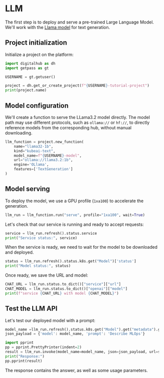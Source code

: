 # LLM

The first step is to deploy and serve a pre-trained Large Language Model. We'll work with the [Llama model](https://ollama.com/library/llama3.2:1b) for text generation.

## Project initialization

Initialize a project on the platform:

```python
import digitalhub as dh
import getpass as gt

USERNAME = gt.getuser()

project = dh.get_or_create_project(f"{USERNAME}-tutorial-project")
print(project.name)
```

## Model configuration

We'll create a function to serve the LLama3.2 model directly. The model path may use different protocols, such as `ollama://` or `hf://`, to directly reference models from the corresponding hub, without manual downloading.

```python
llm_function = project.new_function(
    name="llama32-1b",
    kind="kubeai-text",
    model_name=f"{USERNAME}-model",
    url="ollama://llama3.2:1b",
    engine='OLlama',
    features=['TextGeneration']
)
```

## Model serving

To deploy the model, we use a GPU profile (`1xa100`) to accelerate the generation.

```python
llm_run = llm_function.run("serve", profile="1xa100", wait=True)
```

Let's check that our service is running and ready to accept requests:

```python
service = llm_run.refresh().status.service
print("Service status:", service)
```

When the service is ready, we need to wait for the model to be downloaded and deployed.

```python
status = llm_run.refresh().status.k8s.get("Model")['status']
print("Model status:", status)
```

Once ready, we save the URL and model:

```python
CHAT_URL = llm_run.status.to_dict()["service"]["url"]
CHAT_MODEL = llm_run.status.to_dict()["openai"]["model"]
print(f"service {CHAT_URL} with model {CHAT_MODEL}")
```

## Test the LLM API

Let's test our deployed model with a prompt:

```python
model_name =llm_run.refresh().status.k8s.get("Model").get("metadata").get("name")
json_payload = {'model': model_name, 'prompt': 'Describe MLOps'}
```

```python
import pprint
pp = pprint.PrettyPrinter(indent=2)
result = llm_run.invoke(model_name=model_name, json=json_payload, url=service['url']+'/v1/completions').json()
print("Response:")
pp.pprint(result)
```

The response contains the answer, as well as some usage parameters.
